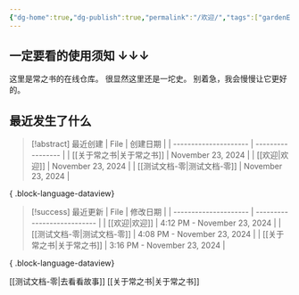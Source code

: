 ```yaml
---
{"dg-home":true,"dg-publish":true,"permalink":"/欢迎/","tags":["gardenEntry"],"dgPassFrontmatter":true,"created":"2024-11-23T15:11:39.638+08:00"}
---
```


## 一定要看的使用须知 ↓↓↓

这里是常之书的在线仓库。
很显然这里还是一坨史。
别着急，我会慢慢让它更好的。

## 最近发生了什么
>[!abstract] 最近创建
> | File                  | 创建日期              |
> | --------------------- | ----------------- |
> | [[关于常之书\|关于常之书]]   | November 23, 2024 |
> | [[欢迎\|欢迎]]         | November 23, 2024 |
> | [[测试文档-零\|测试文档-零]] | November 23, 2024 |
> 
{ .block-language-dataview}

>[!success] 最近更新
> | File                  | 修改日期                        |
> | --------------------- | --------------------------- |
> | [[欢迎\|欢迎]]         | 4:12 PM - November 23, 2024 |
> | [[测试文档-零\|测试文档-零]] | 4:08 PM - November 23, 2024 |
> | [[关于常之书\|关于常之书]]   | 3:16 PM - November 23, 2024 |
> 
{ .block-language-dataview}
>

[[测试文档-零\|去看看故事]]
[[关于常之书\|关于常之书]]
